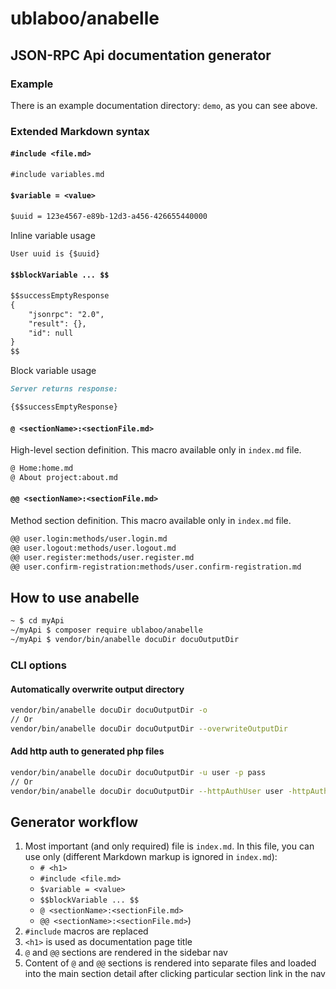 ublaboo/anabelle
================

## JSON-RPC Api documentation generator


### Example

There is an example documentation directory: `demo`, as you can see above.

### Extended Markdown syntax

#### `#include <file.md>`

```md
#include variables.md
```

#### `$variable = <value>`

```md
$uuid = 123e4567-e89b-12d3-a456-426655440000
```

Inline variable usage

```md
User uuid is {$uuid}
```

#### `$$blockVariable ... $$`

```md
$$successEmptyResponse
{
	"jsonrpc": "2.0",
	"result": {},
	"id": null
}
$$
```

Block variable usage

```md
Server returns response:

{$$successEmptyResponse}
```

#### `@ <sectionName>:<sectionFile.md>`

High-level section definition. This macro available only in `index.md` file.

```md
@ Home:home.md
@ About project:about.md
```

#### `@@ <sectionName>:<sectionFile.md>`

Method section definition. This macro available only in `index.md` file.

```md
@@ user.login:methods/user.login.md
@@ user.logout:methods/user.logout.md
@@ user.register:methods/user.register.md
@@ user.confirm-registration:methods/user.confirm-registration.md
```


## How to use anabelle

```bash
~ $ cd myApi
~/myApi $ composer require ublaboo/anabelle
~/myApi $ vendor/bin/anabelle docuDir docuOutputDir
```

### CLI options

#### Automatically overwrite output directory

```bash
vendor/bin/anabelle docuDir docuOutputDir -o
// Or
vendor/bin/anabelle docuDir docuOutputDir --overwriteOutputDir
```

#### Add http auth to generated php files

```bash
vendor/bin/anabelle docuDir docuOutputDir -u user -p pass
// Or
vendor/bin/anabelle docuDir docuOutputDir --httpAuthUser user -httpAuthPass pass
```

## Generator workflow

1. Most important (and only required) file is `index.md`. In this file, you can use only (different Markdown markup is ignored in `index.md`):
	- `# <h1>`
	- `#include <file.md>`
	- `$variable = <value>`
	- `$$blockVariable ... $$`
	- `@ <sectionName>:<sectionFile.md>`
	- `@@ <sectionName>:<sectionFile.md>`)
1. `#include` macros are replaced
1. `<h1>` is used as documentation page title
1. `@` and `@@` sections are rendered in the sidebar nav
1. Content of `@` and `@@` sections is rendered into separate files and loaded into the main section detail after clicking particular section link in the nav
